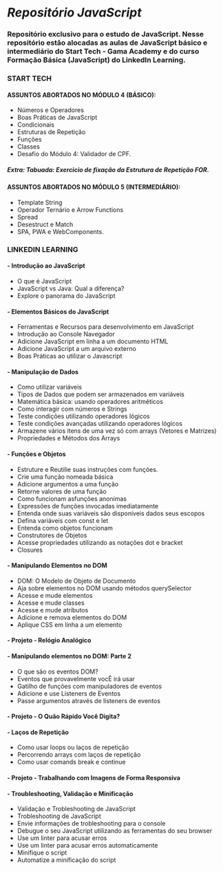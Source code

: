 # *Repositório JavaScript*

### Repositório exclusivo para o estudo de JavaScript. Nesse repositório estão alocadas as aulas de JavaScript básico e intermediário do Start Tech - Gama Academy e do curso Formação Básica (JavaScript) do LinkedIn Learning.

### START TECH

#### ASSUNTOS ABORTADOS NO MÓDULO 4 (BÁSICO):

* Números e Operadores
* Boas Práticas de JavaScript
* Condicionais
* Estruturas de Repetição
* Funções
* Classes
* Desafio do Módulo 4: Validador de CPF.
##### Extra: Tabuada: Exercicio de fixação da Estrutura de Repetição FOR.

#### ASSUNTOS ABORTADOS NO MÓDULO 5 (INTERMEDIÁRIO):

* Template String
* Operador Ternário e Arrow Functions
* Spread
* Desestruct e Match
* SPA, PWA e WebComponents.

### LINKEDIN LEARNING

#### - Introdução ao JavaScript

* O que é JavaScript
* JavaScript vs Java: Qual a diferença?
* Explore o panorama do JavaScript

#### - Elementos Básicos do JavaScript

* Ferramentas e Recursos para desenvolvimento em JavaScript
* Introdução ao Console Navegador
* Adicione JavaScript em linha a um documento HTML
* Adicione JavaScript a um arquivo externo
* Boas Práticas ao utilizar o Javascript

#### - Manipulação de Dados

* Como utilizar variáveis
* Tipos de Dados que podem ser armazenados em variáveis
* Matemática básica: usando operadores aritméticos
* Como interagir com números e Strings
* Teste condições utilizando operadores lógicos
* Teste condições avançadas utilizando operadores lógicos
* Armazene vários itens de uma vez só com arrays (Vetores e Matrizes)
* Propriedades e Métodos dos Arrays

#### - Funções e Objetos

* Estruture e Reutilie suas instruções com funções.
* Crie uma função nomeada básica
* Adicione argumentos a uma função
* Retorne valores de uma função
* Como funcionam asfunções anonimas
* Expressões de funções invocadas imediatamente
* Entenda onde suas variáveis são disponíveis dados seus escopos
* Defina variáveis com const e let
* Entenda como objetos funcionam
* Construtores de Objetos
* Acesse propriedades utilizando as notações dot e bracket
* Closures

#### - Manipulando Elementos no DOM

* DOM: O Modelo de Objeto de Documento
* Aja sobre elementos no DOM usando métodos querySelector
* Acesse e mude elementos
* Acesse e mude classes
* Acesse e mude atributos
* Adicione e remova elementos do DOM
* Aplique CSS em linha a um elemento

#### - Projeto - Relógio Analógico

#### - Manipulando elementos no DOM: Parte 2

* O que são os eventos DOM?
* Eventos que provavelmente vocÊ irá usar
* Gatilho de funções com manipuladores de eventos
* Adicione e use Listeners de Eventos
* Passe argumentos através de listeners de eventos

#### - Projeto - O Quão Rápido Você Digita?

#### - Laços de Repetição

* Como usar loops ou laços de repetição
* Percorrendo arrays com laços de repetição
* Como usar comands break e continue

#### - Projeto - Trabalhando com Imagens de Forma Responsiva

#### - Troubleshooting, Validação e Minificação

* Validação e Trobleshooting de JavaScript
* Trobleshooting de JavaScript
* Envie informações de trobleshooting para o console
* Debugue o seu JavaScript utilizando as ferramentas do seu browser
* Use um linter para acusar erros
* Use um linter para acusar erros automaticamente
* Minifique o script
* Automatize a minificação do script
